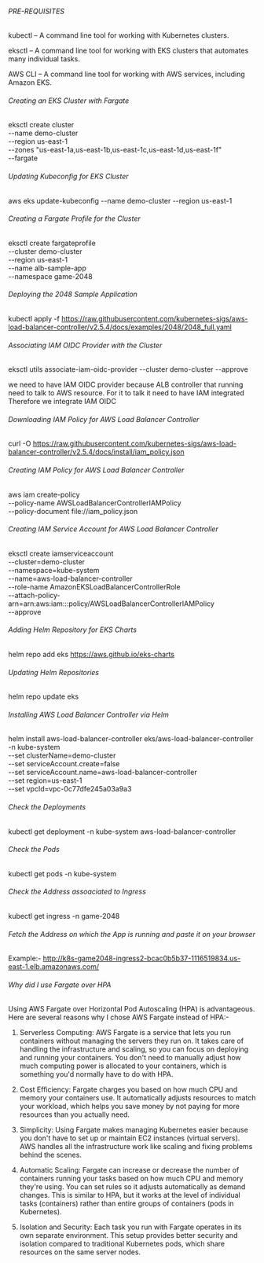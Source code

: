 ######                ###### 
###### PRE-REQUISITES ######

kubectl – A command line tool for working with Kubernetes clusters.

eksctl – A command line tool for working with EKS clusters that automates many individual tasks.

AWS CLI – A command line tool for working with AWS services, including Amazon EKS.


###### Creating an EKS Cluster with Fargate ###### 

eksctl create cluster \
  --name demo-cluster \
  --region us-east-1 \
  --zones "us-east-1a,us-east-1b,us-east-1c,us-east-1d,us-east-1f" \
  --fargate

###### Updating Kubeconfig for EKS Cluster ######

aws eks update-kubeconfig --name demo-cluster --region us-east-1

###### Creating a Fargate Profile for the Cluster ######

eksctl create fargateprofile \
    --cluster demo-cluster \
    --region us-east-1 \
    --name alb-sample-app \
    --namespace game-2048

###### Deploying the 2048 Sample Application ######

kubectl apply -f https://raw.githubusercontent.com/kubernetes-sigs/aws-load-balancer-controller/v2.5.4/docs/examples/2048/2048_full.yaml

###### Associating IAM OIDC Provider with the Cluster ######

eksctl utils associate-iam-oidc-provider --cluster demo-cluster --approve

we need to have IAM OIDC provider because ALB controller that running need to talk to AWS resource.
For it to talk it need to have IAM integrated
Therefore we integrate IAM OIDC


###### Downloading IAM Policy for AWS Load Balancer Controller ######

curl -O https://raw.githubusercontent.com/kubernetes-sigs/aws-load-balancer-controller/v2.5.4/docs/install/iam_policy.json

###### Creating IAM Policy for AWS Load Balancer Controller ######

aws iam create-policy \
--policy-name AWSLoadBalancerControllerIAMPolicy \
--policy-document file://iam_policy.json

###### Creating IAM Service Account for AWS Load Balancer Controller ######

eksctl create iamserviceaccount \
--cluster=demo-cluster \
--namespace=kube-system \
--name=aws-load-balancer-controller \
--role-name AmazonEKSLoadBalancerControllerRole \
--attach-policy-arn=arn:aws:iam::<your-account-id>:policy/AWSLoadBalancerControllerIAMPolicy \
--approve

###### Adding Helm Repository for EKS Charts ######

helm repo add eks https://aws.github.io/eks-charts

###### Updating Helm Repositories ######

helm repo update eks

###### Installing AWS Load Balancer Controller via Helm ######

helm install aws-load-balancer-controller eks/aws-load-balancer-controller -n kube-system \
  --set clusterName=demo-cluster \
  --set serviceAccount.create=false \
  --set serviceAccount.name=aws-load-balancer-controller \
  --set region=us-east-1 \
  --set vpcId=vpc-0c77dfe245a03a9a3

###### Check the Deployments ######
kubectl get deployment -n kube-system aws-load-balancer-controller

###### Check the Pods ######

kubectl get pods -n kube-system

###### Check the Address assoaciated to Ingress ######

kubectl get ingress -n game-2048

###### Fetch the Address on which the App is running and paste it on your browser ######

Example:- http://k8s-game2048-ingress2-bcac0b5b37-1116519834.us-east-1.elb.amazonaws.com/

###### Why did I use Fargate over HPA ###### 

Using AWS Fargate over Horizontal Pod Autoscaling (HPA) is advantageous. 
Here are several reasons why I chose AWS Fargate instead of HPA:-

1. Serverless Computing: AWS Fargate is a service that lets you run containers without managing the servers they run on. It takes care of handling the infrastructure and scaling, so you can focus on deploying and running your containers. You don't need to manually adjust how much computing power is allocated to your containers, which is something you'd normally have to do with HPA.

2. Cost Efficiency: Fargate charges you based on how much CPU and memory your containers use. It automatically adjusts resources to match your workload, which helps you save money by not paying for more resources than you actually need.

3. Simplicity: Using Fargate makes managing Kubernetes easier because you don't have to set up or maintain EC2 instances (virtual servers). AWS handles all the infrastructure work like scaling and fixing problems behind the scenes.

4. Automatic Scaling: Fargate can increase or decrease the number of containers running your tasks based on how much CPU and memory they're using. You can set rules so it adjusts automatically as demand changes. This is similar to HPA, but it works at the level of individual tasks (containers) rather than entire groups of containers (pods in Kubernetes).

5. Isolation and Security: Each task you run with Fargate operates in its own separate environment. This setup provides better security and isolation compared to traditional Kubernetes pods, which share resources on the same server nodes.

###### ######

###### ######

###### ######

###### ######